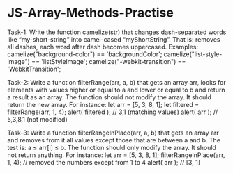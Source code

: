 # JS-Array-Methods-Practise

Task-1: Write the function camelize(str) that changes dash-separated words like “my-short-string” into camel-cased “myShortString”.
That is: removes all dashes, each word after dash becomes uppercased.
Examples:
camelize("background-color") == 'backgroundColor';
camelize("list-style-image") == 'listStyleImage';
camelize("-webkit-transition") == 'WebkitTransition';


Task-2: Write a function filterRange(arr, a, b) that gets an array arr, looks for elements with values higher or equal to a and lower or equal to b and return a result as an array.
The function should not modify the array. It should return the new array.
For instance:
let arr = [5, 3, 8, 1];
let filtered = filterRange(arr, 1, 4);
alert( filtered ); // 3,1 (matching values)
alert( arr ); // 5,3,8,1 (not modified)


Task-3: Write a function filterRangeInPlace(arr, a, b) that gets an array arr and removes from it all values except those that are between a and b. The test is: a ≤ arr[i] ≤ b.
The function should only modify the array. It should not return anything.
For instance:
let arr = [5, 3, 8, 1];
filterRangeInPlace(arr, 1, 4); // removed the numbers except from 1 to 4
alert( arr ); // [3, 1] 

